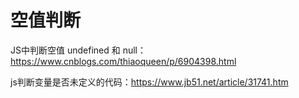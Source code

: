# 空值判断

JS中判断空值 undefined 和 null：<https://www.cnblogs.com/thiaoqueen/p/6904398.html>

js判断变量是否未定义的代码：<https://www.jb51.net/article/31741.htm>
